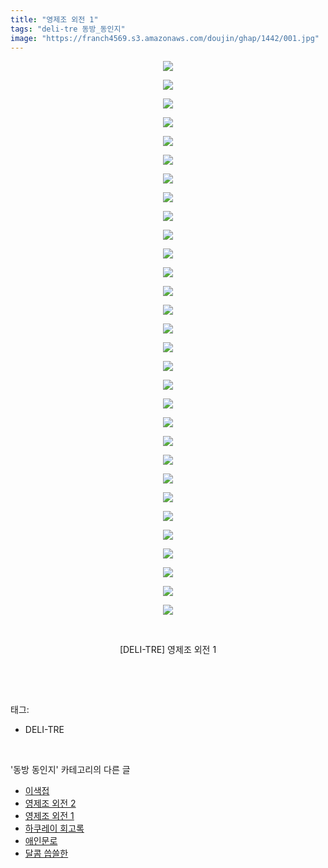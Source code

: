 ```yaml
---
title: "영제조 외전 1"
tags: "deli-tre 동방_동인지"
image: "https://franch4569.s3.amazonaws.com/doujin/ghap/1442/001.jpg"
---
```

<div class="article">
<p style="text-align: center; clear: none; float: none;"><img src="{{ site.imgserver2 }}/ghap/1442/001.jpg"/></p>
<p style="text-align: center; clear: none; float: none;"><img src="{{ site.imgserver2 }}/ghap/1442/002.jpg"/></p>
<p style="text-align: center; clear: none; float: none;"><img src="{{ site.imgserver2 }}/ghap/1442/003.jpg"/></p>
<p style="text-align: center; clear: none; float: none;"><img src="{{ site.imgserver2 }}/ghap/1442/004.jpg"/></p>
<p style="text-align: center; clear: none; float: none;"><img src="{{ site.imgserver2 }}/ghap/1442/005.jpg"/></p>
<p style="text-align: center; clear: none; float: none;"><img src="{{ site.imgserver2 }}/ghap/1442/006.jpg"/></p>
<p style="text-align: center; clear: none; float: none;"><img src="{{ site.imgserver2 }}/ghap/1442/007.jpg"/></p>
<p style="text-align: center; clear: none; float: none;"><img src="{{ site.imgserver2 }}/ghap/1442/008.jpg"/></p>
<p style="text-align: center; clear: none; float: none;"><img src="{{ site.imgserver2 }}/ghap/1442/009.jpg"/></p>
<p style="text-align: center; clear: none; float: none;"><img src="{{ site.imgserver2 }}/ghap/1442/010.jpg"/></p>
<p style="text-align: center; clear: none; float: none;"><img src="{{ site.imgserver2 }}/ghap/1442/011.jpg"/></p>
<p style="text-align: center; clear: none; float: none;"><img src="{{ site.imgserver2 }}/ghap/1442/012.jpg"/></p>
<p style="text-align: center; clear: none; float: none;"><img src="{{ site.imgserver2 }}/ghap/1442/013.jpg"/></p>
<p style="text-align: center; clear: none; float: none;"><img src="{{ site.imgserver2 }}/ghap/1442/014.jpg"/></p>
<p style="text-align: center; clear: none; float: none;"><img src="{{ site.imgserver2 }}/ghap/1442/015.jpg"/></p>
<p style="text-align: center; clear: none; float: none;"><img src="{{ site.imgserver2 }}/ghap/1442/016.jpg"/></p>
<p style="text-align: center; clear: none; float: none;"><img src="{{ site.imgserver2 }}/ghap/1442/017.jpg"/></p>
<p style="text-align: center; clear: none; float: none;"><img src="{{ site.imgserver2 }}/ghap/1442/018.jpg"/></p>
<p style="text-align: center; clear: none; float: none;"><img src="{{ site.imgserver2 }}/ghap/1442/019.jpg"/></p>
<p style="text-align: center; clear: none; float: none;"><img src="{{ site.imgserver2 }}/ghap/1442/020.jpg"/></p>
<p style="text-align: center; clear: none; float: none;"><img src="{{ site.imgserver2 }}/ghap/1442/021.jpg"/></p>
<p style="text-align: center; clear: none; float: none;"><img src="{{ site.imgserver2 }}/ghap/1442/022.jpg"/></p>
<p style="text-align: center; clear: none; float: none;"><img src="{{ site.imgserver2 }}/ghap/1442/023.jpg"/></p>
<p style="text-align: center; clear: none; float: none;"><img src="{{ site.imgserver2 }}/ghap/1442/024.jpg"/></p>
<p style="text-align: center; clear: none; float: none;"><img src="{{ site.imgserver2 }}/ghap/1442/025.jpg"/></p>
<p style="text-align: center; clear: none; float: none;"><img src="{{ site.imgserver2 }}/ghap/1442/026.jpg"/></p>
<p style="text-align: center; clear: none; float: none;"><img src="{{ site.imgserver2 }}/ghap/1442/027.jpg"/></p>
<p style="text-align: center; clear: none; float: none;"><img src="{{ site.imgserver2 }}/ghap/1442/028.jpg"/></p>
<p style="text-align: center; clear: none; float: none;"><img src="{{ site.imgserver2 }}/ghap/1442/029.jpg"/></p>
<p style="text-align: center; clear: none; float: none;"><img src="{{ site.imgserver2 }}/ghap/1442/030.jpg"/></p>
<p style="text-align: center; clear: none; float: none;"><br/></p>
<p style="text-align: center; clear: none; float: none;">[DELI-TRE] 영제조 외전 1</p>
<p><br/></p>
</div><br/>
<div class="tagTrail">
<p>태그: </p>
<ul>
<li>DELI-TRE</li>
</ul>
</div><br/>
<div class="another">
<p>'동방 동인지' 카테고리의 다른 글</p>
<ul>
<li><a href="/ghap_1444">이색접</a></li>
<li><a href="/ghap_1443">영제조 외전 2</a></li>
<li><a href="/ghap_1442">영제조 외전 1</a></li>
<li><a href="/ghap_1441">하쿠레이 회고록</a></li>
<li><a href="/ghap_1438">애인문로</a></li>
<li><a href="/ghap_1437">달콤 씁쓸한</a></li>
</ul>
</div><br/>
<div class="cb_module cb_fluid">
<div class="cb_wrt cb_profile">
</div><!-- commentList close -->
</div><br/>
